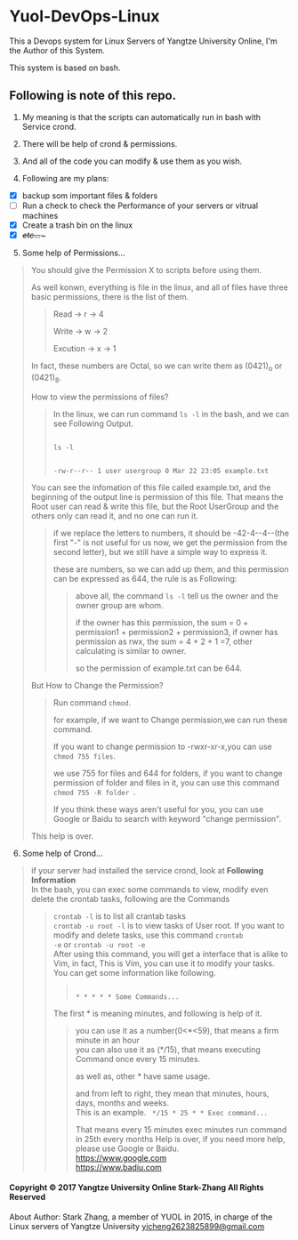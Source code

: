 # Yuol-DevOps-Linux
This a Devops system for Linux Servers of Yangtze University Online, I'm the Author of this System.

This system is based on bash.

## Following is note of this repo.
1. My meaning is that the scripts can automatically run in bash with Service crond.

2. There will be help of crond & permissions.

3. And all of the code you can modify & use them as you wish.

4. Following are my plans:
- [x] backup som important files & folders
- [ ] Run a check to check the Performance of your servers or vitrual machines
- [x] Create a trash bin on the linux
- [x] ~~*etc...*~~~

5. Some help of Permissions...
> You should give the Permission X to scripts before using them.
>
> As well konwn, everything is file in the linux, and all of files have three basic permissions, there is the list of them.
>
>> Read -> r -> 4
>>
>> Write -> w -> 2
>> 
>> Excution -> x -> 1
>
> In fact, these numbers are Octal, so we can write them as (0421)<sub>o</sub> or (0421)<sub>8</sub>.
>
> How to view the permissions of files?
>
>> In the linux, we can run command <code>ls -l</code> in the bash, and we can see Following Output.
>>
>> <code>
>> ls -l
>>
>> -rw-r--r-- 1 user usergroup 0 Mar 22 23:05 example.txt
>></code>
>>
>
> You can see the infomation of this file called example.txt, and the beginning of the output line is permission of this file. That means the Root user can read & write this file, but the Root UserGroup and the others only can read it, and no one can run it.
>>
>> if we replace the letters to numbers, it should be -42-4--4--(the first "-" is not useful for us now, we get the permission from the second letter), but we still have a simple way to express it.
>>
>> these are numbers, so we can add up them, and this permission can be expressed as 644, the rule is as Following:
>>
>>> above all, the command <code>ls -l</code> tell us the owner and the owner group are whom. 
>>>
>>> if the owner has this permission, the sum = 0 + permission1 + permission2 + permission3, if owner has permission as rwx, the sum = 4 + 2 + 1 =7, other calculating is similar to owner.
>>>
>>> so the permission of example.txt can be 644.
>>>
> But How to Change the Permission?
>> 
>> Run command <code>chmod</code>.
>>
>> for example, if we want to Change permission,we can run these command.
>>
>> If you want to change permission to -rwxr-xr-x,you can use <code>chmod 755 files</code>.
>>
>> we use 755 for files and 644 for folders, if you want to change permission of folder and files in it, you can use this command <code> chmod 755 -R folder </code>.
>>
>> If you think these ways aren't useful for you, you can use Google or Baidu to search with keyword "change permission".
>
> This help is over.
>
6. Some help of Crond...
> if your server had installed the service crond, look at __Following Information__        
> In the bash, you can exec some commands to view, modify even delete the crontab tasks, following are the Commands   
>> <code>crontab -l</code> is to list all crantab tasks   
>> <code>crontab -u root -l</code> is to view tasks of User root.
>> If you want to modify and delete tasks, use this command <code>crontab -e</code> or <code>crontab -u root -e</code>    
>> After using this command, you will get a interface that is alike to Vim, in fact, This is Vim, you can use it to modify your tasks.   
>> You can get some information like following.
>>> <code>
>>> * * * * * Some Commands...
>>> </code>
>> The first \* is meaning minutes, and following is help of it.
>>> you can use it as a number(0<\*<59), that means a firm minute in an hour   
>>> you can also use it as (\*/15), that means executing Command once every 15 minutes.
>>>
>>> as well as, other \* have same usage.
>>>
>>> and from left to right, they mean that minutes, hours, days, months and weeks.   
>>> This is an example.
>>> <code>
>>> \*/15 * 25 * * Exec command...
>>> </code>
>>>
>>> That means every 15 minutes exec minutes run command in 25th every months
> Help is over, if you need more help, please use Google or Baidu.     
>> <https://www.google.com>    
>> <https://www.badiu.com>

#### Copyright &copy; 2017 Yangtze University Online Stark-Zhang All Rights Reserved
About Author: Stark Zhang, a member of YUOL in 2015, in charge of the Linux servers of Yangtze University
<yicheng2623825899@gmail.com>
